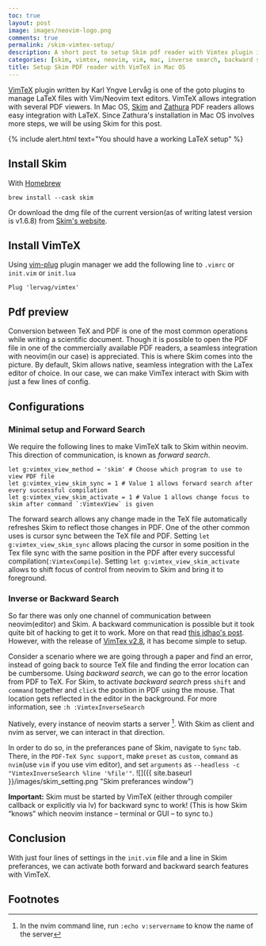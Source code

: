 ```yaml
---
toc: true
layout: post
image: images/neovim-logo.png 
comments: true
permalink: /skim-vimtex-setup/
description: A short post to setup Skim pdf reader with Vimtex plugin in Mac OS.  
categories: [skim, vimtex, neovim, vim, mac, inverse search, backward search]
title: Setup Skim PDF reader with VimTeX in Mac OS
---
```

[VimTeX](https://github.com/lervag/vimtex) plugin written by Karl Yngve Lervåg is one of the goto plugins to manage
LaTeX files with Vim/Neovim text editors. VimTeX allows integration with several PDF
viewers. In Mac OS, [Skim](https://skim-app.sourceforge.io) and [Zathura](https://pwmt.org/projects/zathura/)
PDF readers allows easy integration with LaTeX. Since Zathura's installation in Mac OS involves more steps, 
we will be using Skim for this post. 

{% include alert.html text="You should have a working LaTeX setup" %}
<!-- **Pre-requisite:** You should have a working LaTeX setup.  -->

## Install Skim 

With [Homebrew](brew.sh)

```shell
brew install --cask skim
```
Or download the dmg file of the current version(as of writing latest version is v1.6.8)
from [Skim's website](https://skim-app.sourceforge.io).

## Install VimTeX

Using [vim-plug](https://github.com/junegunn/vim-plug) plugin manager we add the following
line to `.vimrc` or `init.vim` or `init.lua`

```shell
Plug 'lervag/vimtex'
```

## Pdf preview 
Conversion between TeX and PDF is one of the most common operations while writing a
scientific document. Though it is possible to open the PDF file in one of the commercially available
PDF readers, a seamless integration with neovim(in our case) is appreciated. This is where
Skim comes into the picture. By default, Skim allows native, seamless integration with the
LaTex editor of choice. In our case, we can make VimTex interact with Skim with just a few
lines of config.

## Configurations 

### Minimal setup and Forward Search

We require the following lines to make VimTeX talk to Skim within neovim. This direction of
communication, is known as *forward search*. 

```shell
let g:vimtex_view_method = 'skim' # Choose which program to use to view PDF file 
let g:vimtex_view_skim_sync = 1 # Value 1 allows forward search after every successful compilation
let g:vimtex_view_skim_activate = 1 # Value 1 allows change focus to skim after command `:VimtexView` is given
```

The forward search allows any change made in the TeX file automatically refreshes Skim to
reflect those changes in PDF. One of the other common uses is cursor sync between the TeX file and PDF. 
Setting `let g:vimtex_view_skim_sync` allows placing the cursor in some position in the Tex file sync with the same
position in the PDF after every successful compilation(`:VimtexCompile`). Setting `let g:vimtex_view_skim_activate`
allows to shift focus of control from neovim to Skim and bring it to foreground. 

### Inverse or Backward Search

So far there was only one channel of communication between neovim(editor) and Skim.
A backward communication is possible but it took quite bit of hacking to get it
to work. More on that read [this jdhao's post](https://jdhao.github.io/2021/02/20/inverse_search_setup_neovim_vimtex/). 
However, with the release of [VimTex v2.8](https://github.com/lervag/vimtex/releases/tag/v2.8),
it has become simple to setup. 

Consider a scenario where we are going through a paper and find an error, instead of going
back to source TeX file and finding the error location can be cumbersome. Using *backward
search*, we can go to the error location from PDF to TeX. For Skim, to activate *backward
search* press `shift` and `command` together and `click` the position in PDF using the
mouse. That location gets reflected in the editor in the background. For more information,
see `:h :VimtexInverseSearch`

Natively, every instance of neovim starts a server [^1]. With Skim
as client and nvim as server, we can interact in that direction. 

In order to do so, in the preferances pane of Skim, navigate to `Sync` tab. There, in the
`PDF-TeX Sync support`, make `preset` as `custom`, `command` as `nvim`(use `vim` if you
use vim editor), and set `arguments` as `--headless -c "VimtexInverseSearch %line '%file'"`.
![]({{ site.baseurl }}/images/skim_setting.png "Skim preferances window")

**Important:** Skim must be started by VimTeX (either through compiler callback or explicitly via <leader>lv) 
for backward sync to work! (This is how Skim “knows” which neovim instance – terminal or GUI – to sync to.)

## Conclusion
With just four lines of settings in the `init.vim` file and a line in Skim preferances, we
can activate both forward and backward search features with VimTeX. 

## Footnotes
[^1]: In the nvim command line, run `:echo v:servername` to know the name of the server
